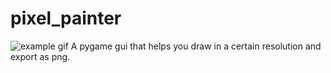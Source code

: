 # pixel_painter
![example gif](assets/example.gif "Example GIF")
A pygame gui that helps you draw in a certain resolution and export as png.
